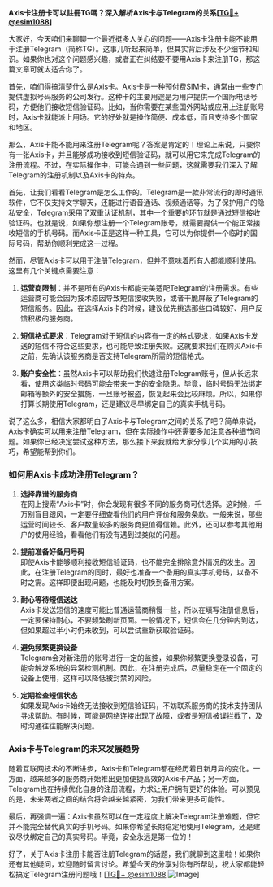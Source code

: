 **Axis卡注册卡可以註冊TG嗎？深入解析Axis卡与Telegram的关系[[TG💪+ @esim1088](https://t.me/s/esim1088)]**

大家好，今天咱们来聊聊一个最近挺多人关心的问题——Axis卡注册卡能不能用于注册Telegram（简称TG）。这事儿听起来简单，但其实背后涉及不少细节和知识。如果你也对这个问题感兴趣，或者正在纠结要不要用Axis卡来注册TG，那这篇文章可就太适合你了。

首先，咱们得搞清楚什么是Axis卡。Axis卡是一种预付费SIM卡，通常由一些专门提供虚拟号码服务的公司发行。这种卡的主要用途是为用户提供一个国际电话号码，方便他们接收短信验证码。比如，当你需要在某些国外网站或应用上注册账号时，Axis卡就能派上用场。它的好处就是操作简便、成本低，而且支持多个国家和地区。

那么，Axis卡能不能用来注册Telegram呢？答案是肯定的！理论上来说，只要你有一张Axis卡，并且能够成功接收到短信验证码，就可以用它来完成Telegram的注册流程。不过，在实际操作中，可能会遇到一些问题，这就需要我们深入了解Telegram的注册机制以及Axis卡的特点。

首先，让我们看看Telegram是怎么工作的。Telegram是一款非常流行的即时通讯软件，它不仅支持文字聊天，还能进行语音通话、视频通话等。为了保护用户的隐私安全，Telegram采用了双重认证机制，其中一个重要的环节就是通过短信接收验证码。也就是说，如果你想注册一个Telegram账号，就需要提供一个能正常接收短信的手机号码。而Axis卡正是这样一种工具，它可以为你提供一个临时的国际号码，帮助你顺利完成这一过程。

然而，尽管Axis卡可以用于注册Telegram，但并不意味着所有人都能顺利使用。这里有几个关键点需要注意：

1. **运营商限制**：并不是所有的Axis卡都能完美适配Telegram的注册需求。有些运营商可能会因为技术原因导致短信接收失败，或者干脆屏蔽了Telegram的短信服务。因此，在选择Axis卡的时候，建议优先挑选那些口碑较好、用户反馈积极的服务商。

2. **短信格式要求**：Telegram对于短信的内容有一定的格式要求，如果Axis卡发送的短信不符合这些要求，也可能导致注册失败。这就要求我们在购买Axis卡之前，先确认该服务商是否支持Telegram所需的短信格式。

3. **账户安全性**：虽然Axis卡可以帮助我们快速注册Telegram账号，但从长远来看，使用这类临时号码可能会带来一定的安全隐患。毕竟，临时号码无法绑定邮箱等额外的安全措施，一旦账号被盗，恢复起来会比较麻烦。所以，如果你打算长期使用Telegram，还是建议尽早绑定自己的真实手机号码。

说了这么多，相信大家都明白了Axis卡与Telegram之间的关系了吧？简单来说，Axis卡确实可以用来注册Telegram，但在实际操作中还需要多加注意各种细节问题。如果你已经决定尝试这种方法，那么接下来我就给大家分享几个实用的小技巧，希望能帮到你们。

### 如何用Axis卡成功注册Telegram？

1. **选择靠谱的服务商**  
   在网上搜索“Axis卡”时，你会发现有很多不同的服务商可供选择。这时候，千万别盲目跟风，一定要仔细查看他们的用户评价和服务条款。一般来说，那些运营时间较长、客户数量较多的服务商更值得信赖。此外，还可以参考其他用户的使用经验，看看他们有没有遇到过类似的问题。

2. **提前准备好备用号码**  
   即使Axis卡能够顺利接收短信验证码，也不能完全排除意外情况的发生。因此，在注册Telegram的同时，最好也准备一个备用的真实手机号码，以备不时之需。这样即便出现问题，也能及时切换到备用方案。

3. **耐心等待短信送达**  
   Axis卡发送短信的速度可能比普通运营商稍慢一些，所以在填写注册信息后，一定要保持耐心，不要频繁刷新页面。一般情况下，短信会在几分钟内到达，但如果超过半小时仍未收到，可以尝试重新获取验证码。

4. **避免频繁更换设备**  
   Telegram会对新注册的账号进行一定的监控，如果你频繁更换登录设备，可能会触发系统的异常检测机制。因此，在注册完成后，尽量稳定在一个固定的设备上使用，这样可以降低被封禁的风险。

5. **定期检查短信状态**  
   如果发现Axis卡始终无法接收到短信验证码，不妨联系服务商的技术支持团队寻求帮助。有时候，可能是网络连接出现了故障，或者是短信被误拦截了，及时沟通往往能解决问题。

### Axis卡与Telegram的未来发展趋势

随着互联网技术的不断进步，Axis卡和Telegram都在经历着日新月异的变化。一方面，越来越多的服务商开始推出更加便捷高效的Axis卡产品；另一方面，Telegram也在持续优化自身的注册流程，力求让用户拥有更好的体验。可以预见的是，未来两者之间的结合将会越来越紧密，为我们带来更多可能性。

最后，再强调一遍：Axis卡虽然可以在一定程度上解决Telegram注册难题，但它并不能完全替代真实的手机号码。如果你希望长期稳定地使用Telegram，还是建议尽快绑定自己的真实号码。毕竟，安全永远是第一位的！

好了，关于Axis卡注册卡能否注册Telegram的话题，我们就聊到这里啦！如果你还有其他疑问，欢迎随时留言讨论。希望今天的分享对你有所帮助，祝大家都能轻松搞定Telegram注册问题哦！[[TG💪+ @esim1088](https://t.me/s/esim1088) ![Image](https://i.postimg.cc/4NQfJmqS/Snipaste-2025-05-13-00-14-12.png)]
